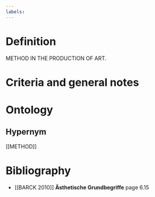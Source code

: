```yaml
---
labels: 
---
```


# Definition
METHOD IN THE PRODUCTION OF ART.
# Criteria and general notes
# Ontology

## Hypernym
[[METHOD]]
# Bibliography
- [[BARCK 2010]]
**Ästhetische Grundbegriffe** page 6.15
